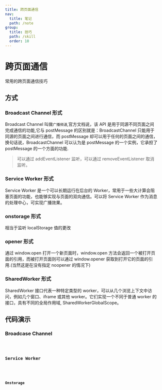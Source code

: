 ```yaml
---
title: 跨页面通信
nav:
  title: 笔记
  path: /note
group:
  title: 技巧
  path: /skill
  order: 10
---
```


# 跨页面通信

常用的跨页面通信技巧

## 方式

### Broadcast Channel 形式

Broadcast Channel 叫做`广播频道`,官方文档说，该 API 是用于同源不同页面之间完成通信的功能,它与 postMessage 的区别就是：BroadcastChannel 只能用于同源的页面之间进行通信，而 postMessage 却可以用于任何的页面之间的通信，换句话说，BroadcastChannel 可以认为是 postMessage 的一个实例，它承担了 postMessage 的一个方面的功能.

> 可以通过 addEventListener 监听，可以通过 removeEventListener 取消监听。

### Service Worker 形式

Service Worker 是一个可以长期运行在后台的 Worker，常用于一些大计算会阻塞页面的功能，也能够实现与页面的双向通信。可以将 Service Worker 作为消息的处理中心，可实现广播效果。

### onstorage 形式

相当于监听 localStorage 值的更改

### opener 形式

通过 window.open 打开一个新页面时，window.open 方法会返回一个被打开页面的引用，而被打开页面则可以通过 window.opener 获取到打开它的页面的引用.(当然这是在没有指定 noopener 的情况下)

### SharedWorker 形式

SharedWorker 接口代表一种特定类型的 worker，可以从几个浏览上下文中访问，例如几个窗口、iframe 或其他 worker。它们实现一个不同于普通 worker 的接口，具有不同的全局作用域, SharedWorkerGlobalScope。

## 代码演示

### Broadcase Channel

<code src="./demo/broadcase-channel.tsx" />

### Service Worker

<code src="./demo/service-worker.tsx" />

### Onstorage

<code src="./demo/onstorage.tsx" />
